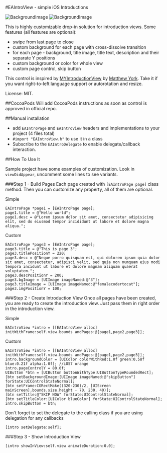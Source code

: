 #EAIntroView - simple iOS Introductions

![BackgroundImage](https://raw.github.com/ealeksandrov/EAIntroView/master/1.png)
![BackgroundImage](https://raw.github.com/ealeksandrov/EAIntroView/master/2.png)

This is highly customizable drop-in solution for introduction views.
Some features (all features are optional):

* swipe from last page to close
* custom background for each page with cross-dissolve transition
* for each page - background, title image, title text, description and their separate Y positions
* custom background or color for whole view
* custom page control, skip button

This control is inspired by [MYIntroductionView](https://github.com/MatthewYork/iPhone-IntroductionTutorial) by [Matthew York](https://github.com/MatthewYork). Take it if you want right-to-left language support or autorotation and resize.

License: MIT.

##CocoaPods
Will add CocoaPods instructions as soon as control is approved in official repo.

##Manual installation

* add `EAIntroPage` and `EAIntroView` headers and implementations to your project (4 files total)
* `#import "EAIntroView.h"` to use it in a class
* Subscribe to the `EAIntroDelegate` to enable delegate/callback interaction.

##How To Use It

Sample project have some examples of customization. Look in `viewDidAppear`, uncomment some lines to see variants.

###Step 1 - Build Pages
Each page created with `[EAIntroPage page]` class method. Then you can customize any property, all of them are optional.

Simple

```objc
EAIntroPage *page1 = [EAIntroPage page];
page1.title = @"Hello world";
page1.desc = @"Lorem ipsum dolor sit amet, consectetur adipisicing elit, sed do eiusmod tempor incididunt ut labore et dolore magna aliqua.";
```

Custom

```objc
EAIntroPage *page3 = [EAIntroPage page];
page3.title = @"This is page 3";
page3.titlePositionY = 220;
page3.desc = @"Neque porro quisquam est, qui dolorem ipsum quia dolor sit amet, consectetur, adipisci velit, sed quia non numquam eius modi tempora incidunt ut labore et dolore magnam aliquam quaerat voluptatem.";
page3.descPositionY = 200;
page3.bgImage = [UIImage imageNamed:@"3"];
page3.titleImage = [UIImage imageNamed:@"femalecodertocat"];
page3.imgPositionY = 100;
```    

###Step 2 - Create Introduction View
Once all pages have been created,  you are ready to create the introduction view. Just pass them in right order in the introduction view.

Simple

```objc
EAIntroView *intro = [[EAIntroView alloc] initWithFrame:self.view.bounds andPages:@[page1,page2,page3]];
```

Custom

```objc
EAIntroView *intro = [[EAIntroView alloc] initWithFrame:self.view.bounds andPages:@[page1,page2,page3]];
intro.backgroundColor = [UIColor colorWithRed:1.0f green:0.58f blue:0.21f alpha:1.0f]; //iOS7 orange    
intro.pageControlY = 80.0f;    
UIButton *btn = [UIButton buttonWithType:UIButtonTypeRoundedRect];
[btn setBackgroundImage:[UIImage imageNamed:@"skipButton"] forState:UIControlStateNormal];
[btn setFrame:CGRectMake((320-230)/2, [UIScreen mainScreen].bounds.size.height - 70, 230, 40)];
[btn setTitle:@"SKIP NOW" forState:UIControlStateNormal];
[btn setTitleColor:[UIColor blueColor] forState:UIControlStateNormal];
intro.skipButton = btn;
```

Don't forget to set the delegate to the calling class if you are using delegation for any callbacks

```objc
[intro setDelegate:self];
```

###Step 3 - Show Introduction View

```objc
[intro showInView:self.view animateDuration:0.0];
```
